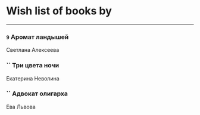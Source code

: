 # Wish list of books by [](https://ok.ru/profile/536771522733)
---

### `9` Аромат ландышей
Светлана Алексеева

### `` Три цвета ночи
Екатерина Неволина

### `` Адвокат олигарха
Ева Львова

